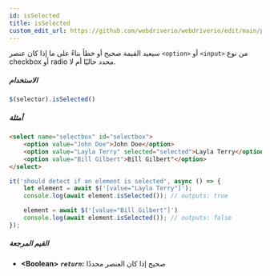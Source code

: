 ```yaml
---
id: isSelected
title: isSelected
custom_edit_url: https://github.com/webdriverio/webdriverio/edit/main/packages/webdriverio/src/commands/element/isSelected.ts
---
```


سيعيد القيمة صحيح أو خطأ بناءً على ما إذا كان عنصر `<option>` أو `<input>` من نوع 
checkbox أو radio محدد حاليًا أم لا.

##### الاستخدام

```js
$(selector).isSelected()
```

##### أمثلة

```html title="index.html"
<select name="selectbox" id="selectbox">
    <option value="John Doe">John Doe</option>
    <option value="Layla Terry" selected="selected">Layla Terry</option>
    <option value="Bill Gilbert">Bill Gilbert"</option>
</select>

```

```js title="isSelected.js"
it('should detect if an element is selected', async () => {
    let element = await $('[value="Layla Terry"]');
    console.log(await element.isSelected()); // outputs: true

    element = await $('[value="Bill Gilbert"]')
    console.log(await element.isSelected()); // outputs: false
});
```

##### القيم المرجعة

- **&lt;Boolean&gt;**
            **<code><var>return</var></code>:**  صحيح إذا كان العنصر محددًا